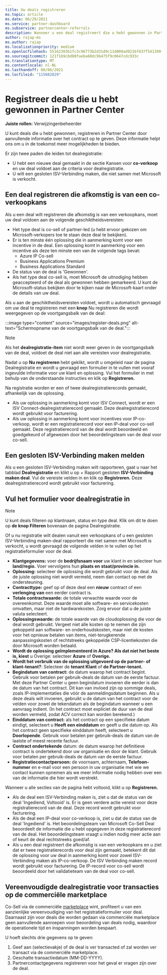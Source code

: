 ```yaml
---
title: Uw deals registreren
ms.topic: article
ms.date: 06/29/2021
ms.service: partner-dashboard
ms.subservice: partnercenter-referrals
description: Wanneer u een deal registreert die u hebt gewonnen in Partner Center, kan Microsoft u in de toekomst meer mogelijkheden bieden.
author: rajap-ms
ms.author: rajap
ms.localizationpriority: medium
ms.openlocfilehash: 55162303b1fc3c96773b2d31d9c11d009ad921bf437f541399f1156676a6fa0b
ms.sourcegitcommit: 121f1b9cbd88faeba60dc9b475f9c0647cdc933c
ms.translationtype: MT
ms.contentlocale: nl-NL
ms.lasthandoff: 08/06/2021
ms.locfileid: "115682829"
---
```

# <a name="register-deals-youve-won-in-partner-center"></a>Registreer deals die u hebt gewonnen in Partner Center

**Juiste rollen:** Verwijzingenbeheerder

U kunt deals die u hebt gewonnen, registreren in Partner Center door aanvullende informatie over het contract op te geven. Deze informatie helpt ons om u in de toekomst meer mogelijkheden te bieden.

Er zijn twee paden die leiden tot dealregistratie:

- U hebt een nieuwe deal gemaakt in de sectie Kansen voor **co-verkoop** en uw deal voldoet aan de criteria voor dealregistratie.
- U wilt een gesloten ISV-Verbinding maken, die niet samen met Microsoft is verkocht.

## <a name="register-a-deal-originating-from-a-co-sell-opportunity"></a>Een deal registreren die afkomstig is van een co-verkoopkans

Als u een deal wilt registreren die afkomstig is van een verkoopkans, moet uw deal voldoen aan de volgende geschiktheidsvereisten:

- Het type deal is co-sell of partner-led (u hebt ervoor gekozen om Microsoft-verkopers toe te staan deze deal te bekijken).
- Er is ten minste één oplossing die in aanmerking komt voor een incentive in de deal. Een oplossing komt in aanmerking voor een incentive als deze ten minste een van de volgende tags bevat:
  - Azure IP Co-sell
  - Business Applications Premium
  - Business Applications Standard
- De status van de deal is 'Gewonnen'.
- Als het type deal co-sell is, moet Microsoft de uitnodiging hebben geaccepteerd of de deal als gewonnen hebben gemarkeerd. U kunt de Microsoft-status bekijken door te kijken naar de Microsoft-kaart onder de details van uw deal.

Als u aan de geschiktheidsvereisten voldoet, wordt u automatisch gevraagd om uw deal te registreren met een **knop** Nu registreren die wordt weergegeven op de voortgangsbalk van de deal:

:::image type="content" source="images/register-deals.png" alt-text="Schermopname van de voortgangsbalk van de deal.":::

> [!NOTE]
> Als het **dealregistratie-item** niet wordt weer geven in de voortgangsbalk van de deal, voldoet de deal niet aan alle vereisten voor dealregistratie.

Nadat u op **Nu registreren** hebt geklikt, wordt u omgeleid naar de pagina Dealregistratie en wordt u gevraagd een formulier in te vullen met vooraf ingevulde informatie voor uw klant en oplossing. Vul het formulier in met behulp van de onderstaande instructies en klik op **Registreren.**

Na registratie worden er een of twee dealregistratierecords gemaakt, afhankelijk van de oplossing.

- Als uw oplossing in aanmerking komt voor ISV Connect, wordt er een ISV Connect-dealregistratierecord gemaakt. Deze dealregistratierecord wordt gebruikt voor facturering.
- Als uw oplossing in aanmerking komt voor incentives voor IP-co-verkoop, wordt er een registratierecord voor een IP-deal voor co-sell gemaakt. Deze registratierecord van de deal wordt beoordeeld en goedgekeurd of afgewezen door het beoordelingsteam van de deal voor co-sell.

## <a name="report-a-closed-isv-connect-deal"></a>Een gesloten ISV-Verbinding maken melden

Als u een gesloten ISV-Verbinding maken wilt rapporteren, gaat u naar het tabblad **Dealregistratie** en klikt u op + Rapport gesloten **ISV-Verbinding maken deal**. Vul de vereiste velden in en klik op **Registreren.** Deze dealregistratierecord wordt gebruikt voor facturering.

## <a name="fill-out-the-deal-registration-form"></a>Vul het formulier voor dealregistratie in

> [!NOTE]
> U kunt deals filteren op klantnaam, status en type deal. Klik om dit te doen op **de knop Filteren** bovenaan de pagina Dealregistratie.

Of u nu registratie wilt dealen vanuit een verkoopkans of u een gesloten ISV-Verbinding maken-deal rapporteert die niet samen met Microsoft is verkocht, u wordt gevraagd de volgende velden in te vullen op het registratieformulier voor de deal.

- **Klantgegevens:** voer de **bedrijfsnaam voor** uw klant in en selecteer hun **land/regio.** Voer vervolgens hun **plaats en** **staat/provincie in.**
- **Oplossing:** selecteer de oplossing die wordt gebruikt voor de deal. Als de juiste oplossing niet wordt vermeld, neem dan contact op met de ondersteuning.
- **Contracttype:** geef op of deze deal een **nieuw** contract of een **verlenging van** een eerder contract is.
- **Totale contractwaarde:** de totale verwachte waarde voor de overeenkomst. Deze waarde moet alle software- en servicekosten omvatten, maar niet de hardwarekosten. Zorg ervoor dat u de juiste valuta selecteert.
- **Oplossingswaarde:** de totale waarde van de cloudoplossing die voor de deal wordt gebruikt. Vergeet niet alle kosten op te nemen die zijn gekoppeld aan software- en onderhoudskosten, maar niet de kosten voor het opnieuw betalen van items, niet-terugkerende aanpassingskosten of rechtstreeks gekoppelde CSP-licentiekosten die door Microsoft worden betaald.
- **Wordt de oplossing geïmplementeerd in Azure? Als dat niet het beste is, kiest** u Overige: selecteer **Azure** of **Overige.**
- **Wordt het verbruik van de oplossing uitgevoerd op de partner- of klant-tenant?**: Selecteer de **tenant Klant** of **de Partner-tenant.**
- **Begindatum van contract:** de datum waarop het contract begint. Gebruik voor betalen per gebruik-deals de datum van de eerste factuur. Met deze Partner Center u geen begindatum invoeren die eerder is dan de datum van het contract. Dit kan van invloed zijn op sommige deals, zoals IP-implementaties die vóór de aanmeldingsdatum beginnen. Als u deze deals wilt invoeren, gebruikt  u de datum van het contract voor de velden voor zowel de tekendatum als de begindatum wanneer u een aanvraag indient. (In het contract moet expliciet de duur van de deal worden vermeld, zodat ACV correct kan worden berekend.)
- **Einddatum van contract:** als het contract op een specifieke datum eindigt, selecteert u **Heeft een einddatum** en geeft u die datum op. Als het contract geen specifieke einddatum heeft, selecteert u **Doorlopende**. Gebruik voor betalen per gebruik-deals de datum van de laatste of meest recente factuur.
- **Contract ondertekende** datum: de datum waarop het definitieve contract is ondertekend door uw organisatie en door de klant. Gebruik voor betalen per gebruik-deals de datum van de eerste factuur.
- **Registratiecontactpersoon:** de voornaam, achternaam,  **Telefoon-nummer** en e-mail voor een persoon in uw organisatie met wie we contact kunnen opnemen als we meer informatie nodig hebben over een van de informatie die hier wordt verstrekt. 

Wanneer u alle secties van de pagina hebt voltooid, klikt u op **Registreren.**

- Als de deal een ISV-Verbinding maken is, ziet u dat de status van de deal 'Ingediend, Voltooid' is. Er is geen verdere actie vereist voor deze registratierecord van de deal. Deze record wordt gebruikt voor facturering.
- Als de deal een IP-deal voor co-verkoop is, ziet u dat de status van de deal 'Ingediend' is. Het beoordelingsteam van Microsoft Co-Sell Deal beoordeelt de informatie die u hebt opgegeven in deze registratierecord van de deal. Het beoordelingsteam vraagt u indien nodig meer actie aan of keurt de deal rechtstreeks goed/af.
- Als u een deal registreert die afkomstig is van een verkoopkans en u ziet dat er twee registratierecords voor deal zijn gemaakt, betekent dit dat de oplossing voor uw deal in aanmerking komt voor zowel ISV-Verbinding maken als IP-co-verkoop. De ISV Verbinding maken record wordt gebruikt voor facturering. De IP-record voor co-sell wordt beoordeeld door het validatieteam van de deal voor co-sell.

## <a name="simplified-deal-registration-for-commercial-marketplace-transactions"></a>Vereenvoudigde dealregistratie voor transacties op de commerciële marketplace

Co-Sell via de commerciële [marketplace](/azure/marketplace/) wint, profiteert u van een aanzienlijke vereenvoudiging van het registratieformulier voor deal.  Daarnaast zijn voor deals die worden gedaan via commerciële marketplace geen aanvullende aanroepen voor beoordeling van deals nodig, waardoor de operationele tijd en inspanningen worden bespaart.

U hoeft slechts drie gegevens op te geven:

1. Geef aan (selectievakje) of de deal is ver transacted of zal worden ver transact via de commerciële marketplace.
2. Geschatte transactiedatum (MM-DD-YYYY).
3. Partnercontactgegevens registreren voor het geval er vragen zijn over de deal.
